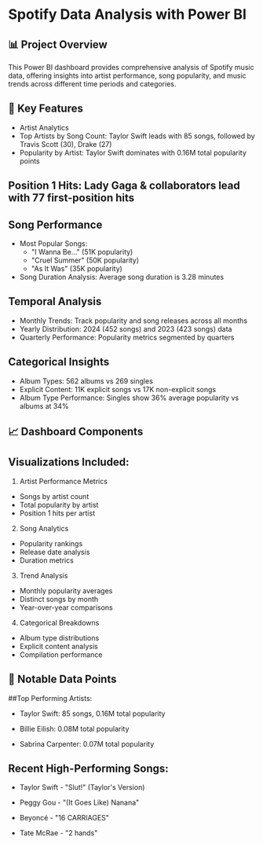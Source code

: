 # Spotify Data Analysis with Power BI
## 📊 Project Overview
This Power BI dashboard provides comprehensive analysis of Spotify music data, offering insights into artist performance, song popularity, and music trends across different time periods and categories.

## 🎯 Key Features
- Artist Analytics
- Top Artists by Song Count: Taylor Swift leads with 85 songs, followed by Travis Scott (30), Drake (27)
- Popularity by Artist: Taylor Swift dominates with 0.16M total popularity points

## Position 1 Hits: Lady Gaga & collaborators lead with 77 first-position hits
## Song Performance
- Most Popular Songs:
  - "I Wanna Be..." (51K popularity)
  - "Cruel Summer" (50K popularity)
  - "As It Was" (35K popularity)
- Song Duration Analysis: Average song duration is 3.28 minutes

## Temporal Analysis
- Monthly Trends: Track popularity and song releases across all months
- Yearly Distribution: 2024 (452 songs) and 2023 (423 songs) data
- Quarterly Performance: Popularity metrics segmented by quarters

## Categorical Insights
- Album Types: 562 albums vs 269 singles
- Explicit Content: 11K explicit songs vs 17K non-explicit songs
- Album Type Performance: Singles show 36% average popularity vs albums at 34%

## 📈 Dashboard Components
## Visualizations Included:
1. Artist Performance Metrics
- Songs by artist count
- Total popularity by artist
- Position 1 hits per artist

2. Song Analytics
- Popularity rankings
- Release date analysis
- Duration metrics

3. Trend Analysis
- Monthly popularity averages
- Distinct songs by month
- Year-over-year comparisons

4. Categorical Breakdowns
- Album type distributions
- Explicit content analysis
- Compilation performance

## 🎵 Notable Data Points
##Top Performing Artists:
- Taylor Swift: 85 songs, 0.16M total popularity

- Billie Eilish: 0.08M total popularity

- Sabrina Carpenter: 0.07M total popularity

## Recent High-Performing Songs:
- Taylor Swift - "Slut!" (Taylor's Version)

- Peggy Gou - "(It Goes Like) Nanana"

- Beyoncé - "16 CARRIAGES"

- Tate McRae - "2 hands"
